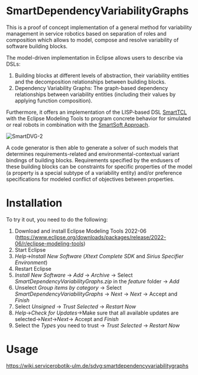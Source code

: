 # SmartDependencyVariabilityGraphs
This is a proof of concept implementation of a general method for variability management in service robotics based on separation of roles and composition which allows to model, compose and resolve variability of software building blocks.

The model-driven implementation in Eclipse allows users to describe via DSLs: 
1) Building blocks at different levels of abstraction, their variability entities and the decomposition relationships between building blocks.
2) Dependency Variability Graphs: The graph-based dependency relationships between variability entities (including their values by applying function composition).

Furthermore, it offers an implementation of the LISP-based DSL [SmartTCL](https://wiki.servicerobotik-ulm.de/about-smartsoft:robotic-behavior:smarttcl) with the Eclipse Modeling Tools to program concrete behavior for simulated or real robots in combination with the [SmartSoft Approach](https://wiki.servicerobotik-ulm.de/about-smartsoft:approach). 

![SmartDVG-2](https://user-images.githubusercontent.com/95618174/184313669-f6b2ac7e-745f-457a-bbca-5f195e153078.png)

A code generator is then able to generate a solver of such models that determines requirements-related and environmental-contextual variant bindings of building blocks. Requirements specified by the endusers of these building blocks can be constraints for specific properties of the model (a property is a special subtype of a variability entity) and/or preference specifications for modeled conflict of objectives between properties.  

# Installation
To try it out, you need to do the following:
1) Download and install Eclipse Modeling Tools 2022-06 (https://www.eclipse.org/downloads/packages/release/2022-06/r/eclipse-modeling-tools)
2) Start Eclipse
3) *Help*->*Install New Software* (*Xtext Complete SDK* and *Sirius Specifier Environment*)
4) Restart Eclipse
5) *Install New Software* -> *Add* -> *Archive* -> Select *SmartDependencyVariabilityGraphs.zip* in the *feature* folder -> *Add*
6) Unselect *Group items by category* -> Select *SmartDependencyVariabilityGraphs* -> *Next* -> *Next* -> Accept and *Finish*
7) Select *Unsigned* -> *Trust Selected* -> *Restart Now*
8) *Help*->*Check for Updates*->Make sure that all available updates are selected->*Next*->*Next*-> Accept and *Finish*
9) Select the *Type*s you need to trust -> *Trust Selected* -> *Restart Now*

# Usage
https://wiki.servicerobotik-ulm.de/sdvg:smartdependencyvariabilitygraphs
